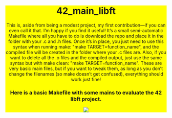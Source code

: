 
<div align="center" style="background-color: yellow">
<h1 align="center">42_main_libft</h1>
<p1 align="center">This is, aside from being a modest project, my first contribution—if you can even call it that. I’m happy if you find it useful! It’s a small semi-automatic Makefile where all you have to do is download the repo and place it in the folder with your .c and .h files. Once it’s in place, you just need to use this syntax when running make: "make TARGET=function_name", and the compiled file will be created in the folder where your .c files are. Also, if you want to delete all the .o files and the compiled output, just use the same syntax but with make clean: "make TARGET=function_name". These are very basic main files, but if you want to tweak them, as long as you don’t change the filenames (so make doesn’t get confused), everything should work just fine! 
</p1>
  
### Here is a basic Makefile with some mains to evaluate the 42 libft project.
![](https://img.freepik.com/vector-gratis/diseno-papel-tapiz-feliz-halloween_52683-44541.jpg?t=st=1731269465~exp=1731273065~hmac=3e11eba69c67de4cf2a12138a764337f928b58db9c687d8b83102eb6f8d855da&w=1380)
</div>


